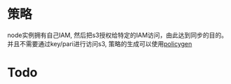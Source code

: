 # 策略

node实例拥有自己IAM, 然后把s3授权给特定的IAM访问，由此达到同步的目的。
并且不需要通过key/pari进行访问s3, 策略的生成可以使用[policygen](https://awspolicygen.s3.amazonaws.com/policygen.html)

# Todo


